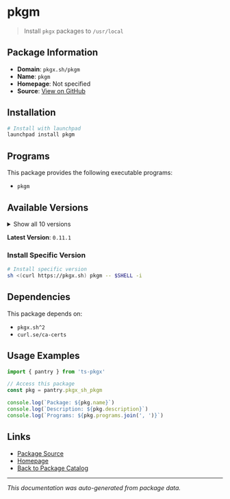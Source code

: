 # pkgm

> Install `pkgx` packages to `/usr/local`

## Package Information

- **Domain**: `pkgx.sh/pkgm`
- **Name**: `pkgm`
- **Homepage**: Not specified
- **Source**: [View on GitHub](https://github.com/pkgxdev/pantry/tree/main/projects/pkgx.sh/pkgm/package.yml)

## Installation

```bash
# Install with launchpad
launchpad install pkgm
```

## Programs

This package provides the following executable programs:

- `pkgm`

## Available Versions

<details>
<summary>Show all 10 versions</summary>

- `0.11.1`, `0.11.0`, `0.10.1`, `0.10.0`, `0.9.2`
- `0.9.1`, `0.9.0`, `0.8.0`, `0.7.2`, `0.7.1`

</details>

**Latest Version**: `0.11.1`

### Install Specific Version

```bash
# Install specific version
sh <(curl https://pkgx.sh) pkgm -- $SHELL -i
```

## Dependencies

This package depends on:

- `pkgx.sh^2`
- `curl.se/ca-certs`

## Usage Examples

```typescript
import { pantry } from 'ts-pkgx'

// Access this package
const pkg = pantry.pkgx_sh_pkgm

console.log(`Package: ${pkg.name}`)
console.log(`Description: ${pkg.description}`)
console.log(`Programs: ${pkg.programs.join(', ')}`)
```

## Links

- [Package Source](https://github.com/pkgxdev/pantry/tree/main/projects/pkgx.sh/pkgm/package.yml)
- [Homepage](#)
- [Back to Package Catalog](../package-catalog.md)

---

*This documentation was auto-generated from package data.*
